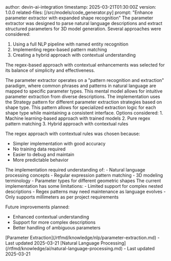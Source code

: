 <metadata>
  author: devin-ai-integration
  timestamp: 2025-03-21T01:30:00Z
  version: 1.0.0
  related-files: [/src/models/code_generator.py]
  prompt: "Enhance parameter extractor with expanded shape recognition"
</metadata>

<exploration>
  The parameter extractor was designed to parse natural language descriptions and extract structured parameters for 3D model generation. Several approaches were considered:
  
  1. Using a full NLP pipeline with named entity recognition
  2. Implementing regex-based pattern matching
  3. Creating a hybrid approach with contextual understanding
  
  The regex-based approach with contextual enhancements was selected for its balance of simplicity and effectiveness.
</exploration>

<mental-model>
  The parameter extractor operates on a "pattern recognition and extraction" paradigm, where common phrases and patterns in natural language are mapped to specific parameter types. This mental model allows for intuitive parameter extraction from diverse descriptions.
</mental-model>

<pattern-recognition>
  The implementation uses the Strategy pattern for different parameter extraction strategies based on shape type. This pattern allows for specialized extraction logic for each shape type while maintaining a consistent interface.
</pattern-recognition>

<trade-off>
  Options considered:
  1. Machine learning-based approach with trained models
  2. Pure regex pattern matching
  3. Hybrid approach with contextual rules
  
  The regex approach with contextual rules was chosen because:
  - Simpler implementation with good accuracy
  - No training data required
  - Easier to debug and maintain
  - More predictable behavior
</trade-off>

<domain-knowledge>
  The implementation required understanding of:
  - Natural language processing concepts
  - Regular expression pattern matching
  - 3D modeling terminology
  - Parameter types for different geometric shapes
</domain-knowledge>

<technical-debt>
  The current implementation has some limitations:
  - Limited support for complex nested descriptions
  - Regex patterns may need maintenance as language evolves
  - Only supports millimeters as per project requirements
  
  Future improvements planned:
  - Enhanced contextual understanding
  - Support for more complex descriptions
  - Better handling of ambiguous parameters
</technical-debt>

<knowledge-refs>
  [Parameter Extraction](/rtfmd/knowledge/nlp/parameter-extraction.md) - Last updated 2025-03-21
  [Natural Language Processing](/rtfmd/knowledge/ai/natural-language-processing.md) - Last updated 2025-03-21
</knowledge-refs>
